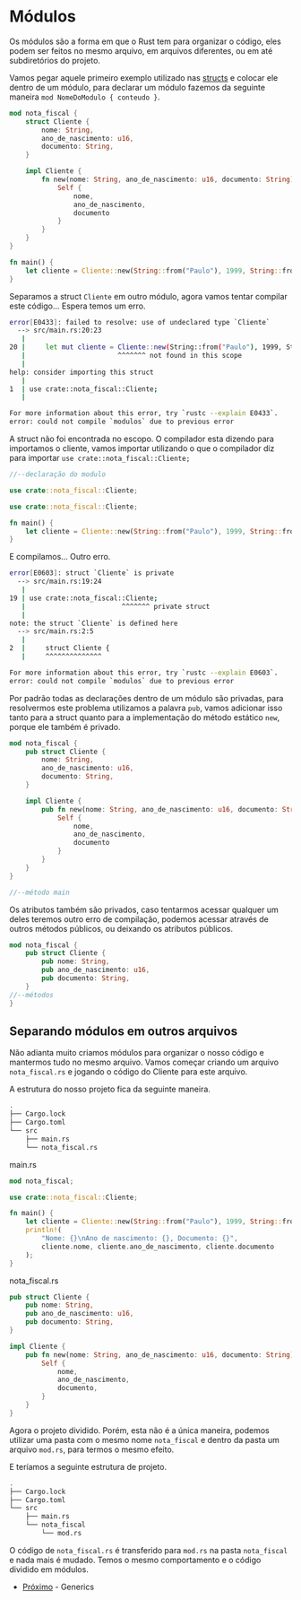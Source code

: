 # Módulos

Os módulos são a forma em que o Rust tem para organizar o código, eles podem ser feitos no mesmo arquivo, em arquivos diferentes, ou em até subdiretórios do projeto.

Vamos pegar aquele primeiro exemplo utilizado nas [structs](./01-structs.md) e colocar ele dentro de um módulo, para declarar um módulo fazemos da seguinte maneira `mod NomeDoModulo { conteudo }`.

```rust
mod nota_fiscal {
    struct Cliente {
        nome: String,
        ano_de_nascimento: u16,
        documento: String,
    }

    impl Cliente {
        fn new(nome: String, ano_de_nascimento: u16, documento: String) -> Self {
            Self {
                nome,
                ano_de_nascimento,
                documento
            }
        }
    }
}

fn main() {
    let cliente = Cliente::new(String::from("Paulo"), 1999, String::from("Onde?"));
}
```

Separamos a struct `Cliente` em outro módulo, agora vamos tentar compilar este código... Espera temos um erro.

```bash
error[E0433]: failed to resolve: use of undeclared type `Cliente`
  --> src/main.rs:20:23
   |
20 |     let mut cliente = Cliente::new(String::from("Paulo"), 1999, String::from("Onde?"));
   |                       ^^^^^^^ not found in this scope
   |
help: consider importing this struct
   |
1  | use crate::nota_fiscal::Cliente;
   |

For more information about this error, try `rustc --explain E0433`.
error: could not compile `modulos` due to previous error
```

A struct não foi encontrada no escopo. O compilador esta dizendo para importamos o cliente, vamos importar utilizando o que o compilador diz para importar `use crate::nota_fiscal::Cliente;`

```rust
//--declaração do modulo

use crate::nota_fiscal::Cliente;

use crate::nota_fiscal::Cliente;

fn main() {
    let cliente = Cliente::new(String::from("Paulo"), 1999, String::from("Onde?"));
}
```

E compilamos... Outro erro.

```bash
error[E0603]: struct `Cliente` is private
  --> src/main.rs:19:24
   |
19 | use crate::nota_fiscal::Cliente;
   |                        ^^^^^^^ private struct
   |
note: the struct `Cliente` is defined here
  --> src/main.rs:2:5
   |
2  |     struct Cliente {
   |     ^^^^^^^^^^^^^^

For more information about this error, try `rustc --explain E0603`.
error: could not compile `modulos` due to previous error
```

Por padrão todas as declarações dentro de um módulo são privadas, para resolvermos este problema utilizamos a palavra `pub`, vamos adicionar isso tanto para a struct quanto para a implementação do método estático `new`, porque ele também é privado.

```rust
mod nota_fiscal {
    pub struct Cliente {
        nome: String,
        ano_de_nascimento: u16,
        documento: String,
    }

    impl Cliente {
        pub fn new(nome: String, ano_de_nascimento: u16, documento: String) -> Self {
            Self {
                nome,
                ano_de_nascimento,
                documento
            }
        }
    }
}

//--método main
```

Os atributos também são privados, caso tentarmos acessar qualquer um deles teremos outro erro de compilação, podemos acessar através de outros métodos públicos, ou deixando os atributos públicos.

```rust
mod nota_fiscal {
    pub struct Cliente {
        pub nome: String,
        pub ano_de_nascimento: u16,
        pub documento: String,
    }
//--métodos
}

```

## Separando módulos em outros arquivos

Não adianta muito criamos módulos para organizar o nosso código e mantermos tudo no mesmo arquivo. Vamos começar criando um arquivo `nota_fiscal.rs` e jogando o código do Cliente para este arquivo.


A estrutura do nosso projeto fica da seguinte maneira.

```bash
.
├── Cargo.lock
├── Cargo.toml
└── src
    ├── main.rs
    └── nota_fiscal.rs
```

main.rs
```rust
mod nota_fiscal;

use crate::nota_fiscal::Cliente;

fn main() {
    let cliente = Cliente::new(String::from("Paulo"), 1999, String::from("Onde?"));
    println!(
        "Nome: {}\nAno de nascimento: {}, Documento: {}",
        cliente.nome, cliente.ano_de_nascimento, cliente.documento
    );
}
```

nota_fiscal.rs
```rust
pub struct Cliente {
    pub nome: String,
    pub ano_de_nascimento: u16,
    pub documento: String,
}

impl Cliente {
    pub fn new(nome: String, ano_de_nascimento: u16, documento: String) -> Self {
        Self {
            nome,
            ano_de_nascimento,
            documento,
        }
    }
}
```

Agora o projeto dividido. Porém, esta não é a única maneira, podemos utilizar uma pasta com o mesmo nome `nota_fiscal` e dentro da pasta um arquivo `mod.rs`, para termos o mesmo efeito.

E teríamos a seguinte estrutura de projeto.

```bash
.
├── Cargo.lock
├── Cargo.toml
└── src
    ├── main.rs
    └── nota_fiscal
        └── mod.rs
```

O código de `nota_fiscal.rs` é transferido para `mod.rs` na pasta `nota_fiscal` e nada mais é mudado. Temos o mesmo comportamento e o código dividido em módulos.

- [Próximo](./05-generics.md) - Generics